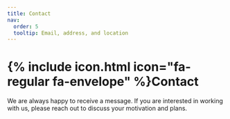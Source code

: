 ```yaml
---
title: Contact
nav:
  order: 5
  tooltip: Email, address, and location
---
```


# {% include icon.html icon="fa-regular fa-envelope" %}Contact

We are always happy to receive a message. If you are interested in working with us, please reach out to discuss your motivation and plans.

